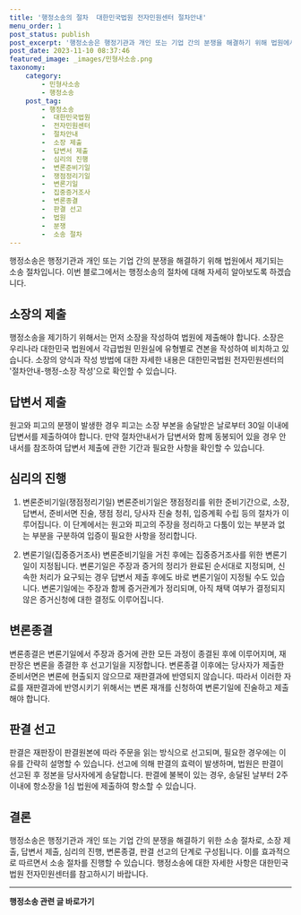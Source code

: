 ```yaml
---
title: '행정소송의 절차  대한민국법원 전자민원센터 절차안내'
menu_order: 1
post_status: publish
post_excerpt: '행정소송은 행정기관과 개인 또는 기업 간의 분쟁을 해결하기 위해 법원에서 제기되는 소송 절차입니다. 이번 블로그에서는 행정소송의 절차에 대해 자세히 알아보도록 하겠습니다.'
post_date: 2023-11-10 08:37:46
featured_image: _images/민형사소송.png
taxonomy:
    category:
        - 민형사소송
        - 행정소송
    post_tag:
        - 행정소송
        -  대한민국법원
        -  전자민원센터
        -  절차안내
        -  소장 제출
        -  답변서 제출
        -  심리의 진행
        -  변론준비기일
        -  쟁점정리기일
        -  변론기일
        -  집중증거조사
        -  변론종결
        -  판결 선고
        -  법원
        -  분쟁
        -  소송 절차
---
```



행정소송은 행정기관과 개인 또는 기업 간의 분쟁을 해결하기 위해 법원에서 제기되는 소송 절차입니다. 이번 블로그에서는 행정소송의 절차에 대해 자세히 알아보도록 하겠습니다.

## 소장의 제출

행정소송을 제기하기 위해서는 먼저 소장을 작성하여 법원에 제출해야 합니다. 소장은 우리나라 대한민국 법원에서 각급법원 민원실에 유형별로 견본을 작성하여 비치하고 있습니다. 소장의 양식과 작성 방법에 대한 자세한 내용은 대한민국법원 전자민원센터의 '절차안내-행정-소장 작성'으로 확인할 수 있습니다.

## 답변서 제출

원고와 피고의 분쟁이 발생한 경우 피고는 소장 부본을 송달받은 날로부터 30일 이내에 답변서를 제출하여야 합니다. 만약 절차안내서가 답변서와 함께 동봉되어 있을 경우 안내서를 참조하여 답변서 제출에 관한 기간과 필요한 사항을 확인할 수 있습니다.

## 심리의 진행

1. 변론준비기일(쟁점정리기일)
변론준비기일은 쟁점정리를 위한 준비기간으로, 소장, 답변서, 준비서면 진술, 쟁점 정리, 당사자 진술 청취, 입증계획 수립 등의 절차가 이루어집니다. 이 단계에서는 원고와 피고의 주장을 정리하고 다툼이 있는 부분과 없는 부분을 구분하여 입증이 필요한 사항을 정리합니다.

2. 변론기일(집중증거조사)
변론준비기일을 거친 후에는 집중증거조사를 위한 변론기일이 지정됩니다. 변론기일은 주장과 증거의 정리가 완료된 순서대로 지정되며, 신속한 처리가 요구되는 경우 답변서 제출 후에도 바로 변론기일이 지정될 수도 있습니다. 변론기일에는 주장과 함께 증거관계가 정리되며, 아직 채택 여부가 결정되지 않은 증거신청에 대한 결정도 이루어집니다.

## 변론종결

변론종결은 변론기일에서 주장과 증거에 관한 모든 과정이 종결된 후에 이루어지며, 재판장은 변론을 종결한 후 선고기일을 지정합니다. 변론종결 이후에는 당사자가 제출한 준비서면은 변론에 현출되지 않으므로 재판결과에 반영되지 않습니다. 따라서 이러한 자료를 재판결과에 반영시키기 위해서는 변론 재개를 신청하여 변론기일에 진술하고 제출해야 합니다.

## 판결 선고

판결은 재판장이 판결원본에 따라 주문을 읽는 방식으로 선고되며, 필요한 경우에는 이유를 간략히 설명할 수 있습니다. 선고에 의해 판결의 효력이 발생하며, 법원은 판결이 선고된 후 정본을 당사자에게 송달합니다. 판결에 불복이 있는 경우, 송달된 날부터 2주 이내에 항소장을 1심 법원에 제출하여 항소할 수 있습니다.

## 결론

행정소송은 행정기관과 개인 또는 기업 간의 분쟁을 해결하기 위한 소송 절차로, 소장 제출, 답변서 제출, 심리의 진행, 변론종결, 판결 선고의 단계로 구성됩니다. 이를 효과적으로 따르면서 소송 절차를 진행할 수 있습니다. 행정소송에 대한 자세한 사항은 대한민국법원 전자민원센터를 참고하시기 바랍니다.
<!-- wp:separator -->
<hr class="wp-block-separator has-alpha-channel-opacity"/>
<!-- /wp:separator -->

<!-- wp:group {"backgroundColor":"base","layout":{"type":"constrained"}} -->
<div class="wp-block-group has-base-background-color has-background"><!-- wp:paragraph {"align":"center","fontSize":"medium"} -->
<p class="has-text-align-center has-large-font-size"><strong>행정소송 관련 글 바로가기</strong></p>
<!-- /wp:paragraph -->


<!-- wp:latest-posts
{"categories":[{"id":15714,"count":19,"description":"","link":"https://uknowlaw.com/category/%ed%96%89%ec%a0%95%ec%86%8c%ec%86%a1/","name":"행정소송","slug":"행정소송","taxonomy":"category","parent":0,"meta":[],"_links":{"self":[{"href":"https://uknowlaw.com/wp-json/wp/v2/categories/15714"}],"collection":[{"href":"https://uknowlaw.com/wp-json/wp/v2/categories"}],"about":[{"href":"https://uknowlaw.com/wp-json/wp/v2/taxonomies/category"}],"wp:post_type":[{"href":"https://uknowlaw.com/wp-json/wp/v2/posts?categories=15714"}],"curies":[{"name":"wp","href":"https://api.w.org/{rel}","templated":true}]}}],"postsToShow":100,"excerptLength":28,"postLayout":"grid","columns":2,"featuredImageAlign":"left","featuredImageSizeSlug":"large","fontSize":"small"} /--></div>
<!-- /wp:group -->